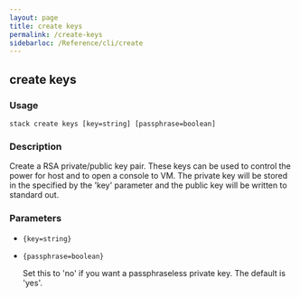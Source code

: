 ```yaml
---
layout: page
title: create keys
permalink: /create-keys
sidebarloc: /Reference/cli/create
---
```


## create keys

### Usage

`stack create keys [key=string] [passphrase=boolean]`

### Description

Create a RSA private/public key pair. These keys can be used to
	control the power for host and to open a console to VM. The private
	key will be stored in the specified by the 'key' parameter and the
	public key will be written to standard out.

### Parameters
* `{key=string}`
* `{passphrase=boolean}`

   Set this to 'no' if you want a passphraseless private key. The default
	is 'yes'.


